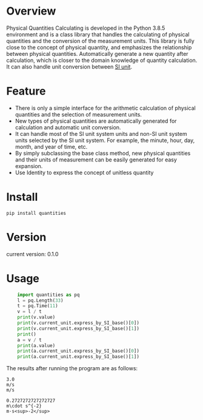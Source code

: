 # Overview
Physical Quantities Calculating is developed in the Python 3.8.5 environment and is a class library that handles the calculating of physical quantities and the conversion of the measurement units. This library is fully close to the concept of physical quantity, and emphasizes the relationship between physical quantities. Automatically generate a new quantity after calculation, which is closer to the domain knowledge of quantity calculation. It can also handle unit conversion between [SI unit](https://www.bipm.org/en/publications/si-brochure).

# Feature
- There is only a simple interface for the arithmetic calculation of physical quantities and the selection of measurement units. 
- New types of physical quantities are automatically generated for calculation and automatic unit conversion. 
- It can handle most of the SI unit system units and non-SI unit system units selected by the SI unit system. For example, the minute, hour, day, month, and year of time, etc. 
- By simply subclassing the base class method, new physical quantities and their units of measurement can be easily generated for easy expansion.
- Use Identity to express the concept of unitless quantity

# Install
    pip install quantities

# Version
current version:    0.1.0

# Usage
```python
    import quantities as pq
    l = pq.Length(33)
    t = pq.Time(11)
    v = l / t
    print(v.value)
    print(v.current_unit.express_by_SI_base()[0])
    print(v.current_unit.express_by_SI_base()[1])
    print()
    a = v / t
    print(a.value)
    print(a.current_unit.express_by_SI_base()[0])
    print(a.current_unit.express_by_SI_base()[1])
```
    
The results after running the program are as follows:

    3.0
    m/s
    m/s

    0.2727272727272727
    m\cdot s^{-2}
    m·s<sup>-2</sup>
